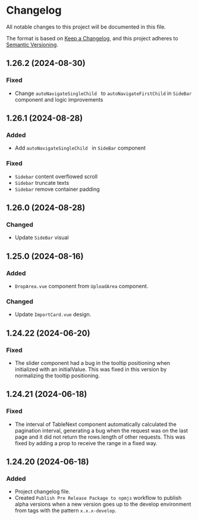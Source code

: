 # Changelog

All notable changes to this project will be documented in this file.

The format is based on [Keep a Changelog](https://keepachangelog.com/en/1.1.0/),
and this project adheres to [Semantic Versioning](https://semver.org/spec/v2.0.0.html).

## 1.26.2 (2024-08-30)

### Fixed

- Change `autoNavigateSingleChild ` to `autoNavigateFirstChild` in `SideBar` component and logic improvements

## 1.26.1 (2024-08-28)

### Added

- Add `autoNavigateSingleChild ` in `SideBar` component

### Fixed

- `Sidebar` content overflowed scroll
- `Sidebar` truncate texts
- `Sidebar` remove container padding

## 1.26.0 (2024-08-28)

### Changed

- Update `SideBar` visual

## 1.25.0 (2024-08-16)

### Added

- `DropArea.vue` component from `UploadArea` component.

### Changed

- Update `ImportCard.vue` design.

## 1.24.22 (2024-06-20)

### Fixed

- The slider component had a bug in the tooltip positioning when initialized with an initialValue. This was fixed in this version by normalizing the tooltip positioning.

## 1.24.21 (2024-06-18)

### Fixed

- The interval of TableNext component automatically calculated the pagination interval, generating a bug when the request was on the last page and it did not return the rows.length of other requests. This was fixed by adding a prop to receive the range in a fixed way.

## 1.24.20 (2024-06-18)

### Added

- Project changelog file.
- Created `Publish Pre Release Package to npmjs` workflow to publish alpha versions when a new version goes up to the develop environment from tags with the pattern `x.x.x-develop`.
